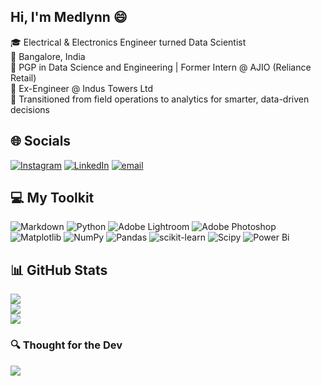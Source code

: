 ## Hi, I'm Medlynn 😄

🎓 Electrical & Electronics Engineer turned Data Scientist<br/>
📍 Bangalore, India<br/>
💼 PGP in Data Science and Engineering | Former Intern @ AJIO (Reliance Retail)<br/>
🔧 Ex-Engineer @ Indus Towers Ltd<br/>
🔁 Transitioned from field operations to analytics for smarter, data-driven decisions


## 🌐 Socials
[![Instagram](https://img.shields.io/badge/Instagram-%23E4405F.svg?logo=Instagram&logoColor=white)](https://instagram.com/_medlynn_) [![LinkedIn](https://img.shields.io/badge/LinkedIn-%230077B5.svg?logo=linkedin&logoColor=white)](https://linkedin.com/in/medlynn~m) [![email](https://img.shields.io/badge/Email-D14836?logo=gmail&logoColor=white)](mailto:mmedlynn@gmail.com) 

## 💻 My Toolkit
![Markdown](https://img.shields.io/badge/markdown-%23000000.svg?style=for-the-badge&logo=markdown&logoColor=white) ![Python](https://img.shields.io/badge/python-3670A0?style=for-the-badge&logo=python&logoColor=ffdd54) ![Adobe Lightroom](https://img.shields.io/badge/Adobe%20Lightroom-31A8FF.svg?style=for-the-badge&logo=Adobe%20Lightroom&logoColor=white) ![Adobe Photoshop](https://img.shields.io/badge/adobe%20photoshop-%2331A8FF.svg?style=for-the-badge&logo=adobe%20photoshop&logoColor=white) ![Matplotlib](https://img.shields.io/badge/Matplotlib-%23ffffff.svg?style=for-the-badge&logo=Matplotlib&logoColor=black) ![NumPy](https://img.shields.io/badge/numpy-%23013243.svg?style=for-the-badge&logo=numpy&logoColor=white) ![Pandas](https://img.shields.io/badge/pandas-%23150458.svg?style=for-the-badge&logo=pandas&logoColor=white) ![scikit-learn](https://img.shields.io/badge/scikit--learn-%23F7931E.svg?style=for-the-badge&logo=scikit-learn&logoColor=white) ![Scipy](https://img.shields.io/badge/SciPy-%230C55A5.svg?style=for-the-badge&logo=scipy&logoColor=%white) ![Power Bi](https://img.shields.io/badge/power_bi-F2C811?style=for-the-badge&logo=powerbi&logoColor=black)
## 📊 GitHub Stats
![](https://github-readme-stats.vercel.app/api?username=Medlynn-M&theme=neon&hide_border=false&include_all_commits=false&count_private=false)<br/>
![](https://nirzak-streak-stats.vercel.app/?user=Medlynn-M&theme=neon&hide_border=false)<br/>
![](https://github-readme-stats.vercel.app/api/top-langs/?username=Medlynn-M&theme=neon&hide_border=false&include_all_commits=false&count_private=false&layout=compact)

### 🔍 Thought for the Dev
![](https://quotes-github-readme.vercel.app/api?type=vertical&theme=merko)

<!-- Proudly created with GPRM ( https://gprm.itsvg.in ) -->

